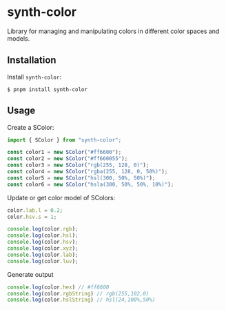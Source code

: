 # synth-color

Library for managing and manipulating colors in different color spaces and models.

## Installation

Install `synth-color`:

```
$ pnpm install synth-color
```


## Usage

Create a SColor:

```js
import { SColor } from "synth-color";

const color1 = new SColor("#ff6600");
const color2 = new SColor("#ff660055");
const color3 = new SColor("rgb(255, 128, 0)");
const color4 = new SColor("rgba(255, 128, 0, 50%)");
const color5 = new SColor("hsl(300, 50%, 50%)");
const color6 = new SColor("hsla(300, 50%, 50%, 10%)");
```


Update or get color model of SColors:

```js
color.lab.l = 0.2;
color.hsv.s = 1;

console.log(color.rgb);
console.log(color.hsl);
console.log(color.hsv);
console.log(color.xyz);
console.log(color.lab);
console.log(color.luv);
```


Generate output

```js
console.log(color.hex) // #ff6600
console.log(color.rgbString) // rgb(255,102,0)
console.log(color.hslString) // hsl(24,100%,50%)
```
